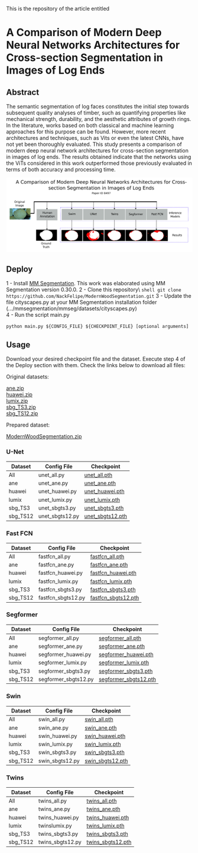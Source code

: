 This is the repository of the article entitled

# A Comparison of Modern Deep Neural Networks Architectures for Cross-section Segmentation in Images of Log Ends

## Abstract

The semantic segmentation of log faces constitutes the initial step towards subsequent quality analyses of timber, such as quantifying properties like mechanical strength, durability, and the aesthetic attributes of growth rings. In the literature, works based on both classical and machine learning approaches for this purpose can be found. However, more recent architectures and techniques, such as Vits or even the latest CNNs, have not yet been thoroughly evaluated. This study presents a comparison of modern deep neural network architectures for cross-section segmentation in images of log ends. The results obtained indicate that the networks using the ViTs considered in this work outperformed those previously evaluated in terms of both accuracy and processing time.

![Image Abstract](ImageAbstract.png)

## Deploy

1 - Install [MM Segmentation](https://github.com/open-mmlab/mmsegmentation). This work was elaborated using MM Segmentation version 0.30.0.
2 - Clone this repository\ ```shell git clone https://github.com/NackFelipe/ModernWoodSegmentation.git```
3 - Update the file cityscapes.py at your MM Segmentation installation folder (.../mmsegmentation/mmseg/datasets/cityscapes.py)\
4 - Run the script main.py
```shell
python main.py ${CONFIG_FILE} ${CHECKPOINT_FILE} [optional arguments]
```

## Usage

Download your desired checkpoint file and the dataset. Execute step 4 of the Deploy section with them. Check the links below to download all files:

Original datasets:

[ane.zip](https://drive.google.com/file/d/1u6o0Z-hPawR-3qsUISxFtP5-yBsxWjS8/view?usp=sharing)\
[huawei.zip](https://drive.google.com/file/d/1cQSk5or9DsBxFqpRh0GeYDqEVEQugfUh/view?usp=sharing)\
[lumix.zip](https://drive.google.com/file/d/1HfvphBvTXQfrdDF_Wu5yX-CY-xrl5wfA/view?usp=sharing)\
[sbg_TS3.zip](https://drive.google.com/file/d/1Vz8zg2iNpZATCbC9OP5rec1PT8xoID36/view?usp=sharing)\
[sbg_TS12.zip](https://drive.google.com/file/d/1H60tf0W6qpV6m9LkNGK9vIRNHJHx7djq/view?usp=sharing)

Prepared dataset:

[ModernWoodSegmentation.zip](https://drive.google.com/file/d/1PlGnudK6ze0bXriB7os7PfVRClzIcxID/view?usp=sharing)

### U-Net

| Dataset        | Config File  | Checkpoint  |
|----------------|-----------|-------------|
| All            |unet_all.py|[unet_all.pth](https://drive.google.com/file/d/1NV8_Pejjl3L4VGz6WMFp5dry8PWJc27I/view?usp=sharing)|
| ane            |unet_ane.py|[unet_ane.pth](https://drive.google.com/file/d/1KssTi1LbuK60-kS2krJc2JX5zcl0sRue/view?usp=sharing)|
| huawei         |unet_huawei.py|[unet_huawei.pth](https://drive.google.com/file/d/1NjuQcZaPq1Ipb_p5ijvWIzcUnQYnl_cK/view?usp=sharing)|
| lumix          |unet_lumix.py|[unet_lumix.pth](https://drive.google.com/file/d/1ozJS0GfHyAkSU9xphGtcL-93PocEMULO/view?usp=sharing)|
| sbg_TS3        |unet_sbgts3.py|[unet_sbgts3.pth](https://drive.google.com/file/d/1yoSSUbAXOjTkmGtNLb4pZG5YWMu3gE57/view?usp=sharing)|
| sbg_TS12       |unet_sbgts12.py|[unet_sbgts12.pth](https://drive.google.com/file/d/1_Hk4F0Zi0Dt2ryaLsRL4QBM9Xz3c67DR/view?usp=sharing)|

### Fast FCN

| Dataset        | Config File  | Checkpoint  |
|----------------|-----------|-------------|
| All            |fastfcn_all.py|[fastfcn_all.pth](https://drive.google.com/file/d/1YDPEImU7Sy_vPtAU9w8QL9NEsroiGq6r/view?usp=sharing)|
| ane            |fastfcn_ane.py|[fastfcn_ane.pth](https://drive.google.com/file/d/19DGB8FnvaYdwH-nw7ENqODU-vHiOTg4l/view?usp=sharing)|
| huawei         |fastfcn_huawei.py|[fastfcn_huawei.pth](https://drive.google.com/file/d/1Oh2E9i0vWHnVIDwjIJTeVw5g2nrkRvn6/view?usp=sharing)|
| lumix          |fastfcn_lumix.py|[fastfcn_lumix.pth](https://drive.google.com/file/d/1YEtv5WxInNey3x0TK2zDWkd3l2PsFZhk/view?usp=sharing)|
| sbg_TS3        |fastfcn_sbgts3.py|[fastfcn_sbgts3.pth](https://drive.google.com/file/d/1l_YU91jb0ses16eWji-iTQCdH6JLai3R/view?usp=sharing)|
| sbg_TS12       |fastfcn_sbgts12.py|[fastfcn_sbgts12.pth](https://drive.google.com/file/d/1P2J7slROwP5Q03ZKAiJjDGuqQzQe0ytl/view?usp=sharing)|

### Segformer

| Dataset        | Config File  | Checkpoint  |
|----------------|-----------|-------------|
| All            |segformer_all.py|[segformer_all.pth](https://drive.google.com/file/d/1OgP7zbdJSvAVkx-txB_vbxC1cCbMCY3s/view?usp=sharing)|
| ane            |segformer_ane.py|[segformer_ane.pth](https://drive.google.com/file/d/17FhnYYRlWSy36VGKvDgaf76ZDroTJcie/view?usp=sharing)|
| huawei         |segformer_huawei.py|[segformer_huawei.pth](https://drive.google.com/file/d/1lwZL2PzZeatGoT7xvYC6l9LeEuXUgA-9/view?usp=sharing)|
| lumix          |segformer_lumix.py|[segformer_lumix.pth](https://drive.google.com/file/d/1aLmmNQ4TtKHA7fqkvoPkgUzsAtQeZpz9/view?usp=sharing)|
| sbg_TS3        |segformer_sbgts3.py|[segformer_sbgts3.pth](https://drive.google.com/file/d/1v_SmTmzDXsUmSMTGfv9MlVfC_sPMVLmm/view?usp=sharing)|
| sbg_TS12       |segformer_sbgts12.py|[segformer_sbgts12.pth](https://drive.google.com/file/d/13a9_qTWpK6wNRcStMpsU8YBKjVhmyOPD/view?usp=sharing)|

### Swin

| Dataset        | Config File  | Checkpoint  |
|----------------|-----------|-------------|
| All            |swin_all.py|[swin_all.pth](https://drive.google.com/file/d/1BAFbl9N5OgRtT4IqbkIwnx0ZesijV57E/view?usp=sharing)|
| ane            |swin_ane.py|[swin_ane.pth](https://drive.google.com/file/d/1QgRCs8bXxFX8R_-j96joVZogG57bvEsq/view?usp=sharing)|
| huawei         |swin_huawei.py|[swin_huawei.pth](https://drive.google.com/file/d/1YRDiWkWuQauyMpIjOJIio1dtZQBvtpPg/view?usp=sharing)|
| lumix          |swin_lumix.py|[swin_lumix.pth](https://drive.google.com/file/d/19rgM4SBZldEPcm0jxfu1sSZprr2x_J_e/view?usp=sharing)|
| sbg_TS3        |swin_sbgts3.py|[swin_sbgts3.pth](https://drive.google.com/file/d/1EFhnj14LINnecECJq7cP2dYEIe2A9EVd/view?usp=sharing)|
| sbg_TS12       |swin_sbgts12.py|[swin_sbgts12.pth](https://drive.google.com/file/d/1n48sAUIXiZNhwoycxkl7EaSJiM6GDvo1/view?usp=sharing)|

### Twins

| Dataset        | Config File  | Checkpoint  |
|----------------|-----------|-------------|
| All            |twins_all.py|[twins_all.pth](https://drive.google.com/file/d/1YMRatTg8Zw_CE7LSS5TfmAP-1awQx2Ox/view?usp=sharing)|
| ane            |twins_ane.py|[twins_ane.pth](https://drive.google.com/file/d/120-algo6afLBDL4S4UXWHTgSIwSmNzJE/view?usp=sharing)|
| huawei         |twins_huawei.py|[twins_huawei.pth](https://drive.google.com/file/d/14jb5dEwyG4xPFCXqB8RQUxaR-sujd0bZ/view?usp=sharing)|
| lumix          |twinslumix.py|[twins_lumix.pth](https://drive.google.com/file/d/1tM5RWL8U3xR4TvkPPnhubmi-_X-Twtfo/view?usp=sharing)|
| sbg_TS3        |twins_sbgts3.py|[twins_sbgts3.pth](https://drive.google.com/file/d/1IaSpOS-DUzLFOCkDyhmZgSLTLxRJGXxs/view?usp=sharing)|
| sbg_TS12       |twins_sbgts12.py|[twins_sbgts12.pth](https://drive.google.com/file/d/1x1QC3e1_PmMzFwYRwl6E11Ywmhqo9kNs/view?usp=sharing)|

